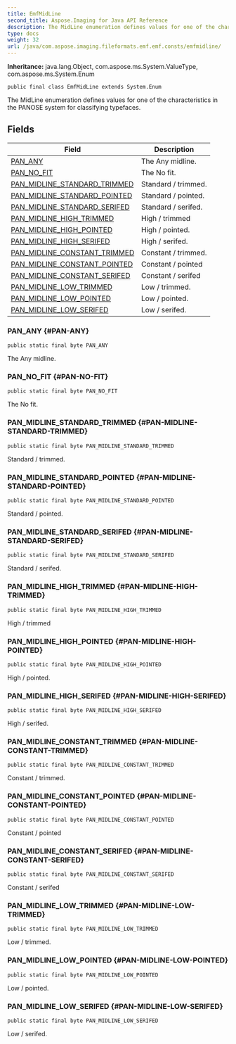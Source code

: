 ```yaml
---
title: EmfMidLine
second_title: Aspose.Imaging for Java API Reference
description: The MidLine enumeration defines values for one of the characteristics in the PANOSE system for classifying typefaces.
type: docs
weight: 32
url: /java/com.aspose.imaging.fileformats.emf.emf.consts/emfmidline/
---
```

**Inheritance:**
java.lang.Object, com.aspose.ms.System.ValueType, com.aspose.ms.System.Enum
```
public final class EmfMidLine extends System.Enum
```

The MidLine enumeration defines values for one of the characteristics in the PANOSE system for classifying typefaces.
## Fields

| Field | Description |
| --- | --- |
| [PAN_ANY](#PAN-ANY) | The Any midline. |
| [PAN_NO_FIT](#PAN-NO-FIT) | The No fit. |
| [PAN_MIDLINE_STANDARD_TRIMMED](#PAN-MIDLINE-STANDARD-TRIMMED) | Standard / trimmed. |
| [PAN_MIDLINE_STANDARD_POINTED](#PAN-MIDLINE-STANDARD-POINTED) | Standard / pointed. |
| [PAN_MIDLINE_STANDARD_SERIFED](#PAN-MIDLINE-STANDARD-SERIFED) | Standard / serifed. |
| [PAN_MIDLINE_HIGH_TRIMMED](#PAN-MIDLINE-HIGH-TRIMMED) | High / trimmed |
| [PAN_MIDLINE_HIGH_POINTED](#PAN-MIDLINE-HIGH-POINTED) | High / pointed. |
| [PAN_MIDLINE_HIGH_SERIFED](#PAN-MIDLINE-HIGH-SERIFED) | High / serifed. |
| [PAN_MIDLINE_CONSTANT_TRIMMED](#PAN-MIDLINE-CONSTANT-TRIMMED) | Constant / trimmed. |
| [PAN_MIDLINE_CONSTANT_POINTED](#PAN-MIDLINE-CONSTANT-POINTED) | Constant / pointed |
| [PAN_MIDLINE_CONSTANT_SERIFED](#PAN-MIDLINE-CONSTANT-SERIFED) | Constant / serifed |
| [PAN_MIDLINE_LOW_TRIMMED](#PAN-MIDLINE-LOW-TRIMMED) | Low / trimmed. |
| [PAN_MIDLINE_LOW_POINTED](#PAN-MIDLINE-LOW-POINTED) | Low / pointed. |
| [PAN_MIDLINE_LOW_SERIFED](#PAN-MIDLINE-LOW-SERIFED) | Low / serifed. |
### PAN_ANY {#PAN-ANY}
```
public static final byte PAN_ANY
```


The Any midline.

### PAN_NO_FIT {#PAN-NO-FIT}
```
public static final byte PAN_NO_FIT
```


The No fit.

### PAN_MIDLINE_STANDARD_TRIMMED {#PAN-MIDLINE-STANDARD-TRIMMED}
```
public static final byte PAN_MIDLINE_STANDARD_TRIMMED
```


Standard / trimmed.

### PAN_MIDLINE_STANDARD_POINTED {#PAN-MIDLINE-STANDARD-POINTED}
```
public static final byte PAN_MIDLINE_STANDARD_POINTED
```


Standard / pointed.

### PAN_MIDLINE_STANDARD_SERIFED {#PAN-MIDLINE-STANDARD-SERIFED}
```
public static final byte PAN_MIDLINE_STANDARD_SERIFED
```


Standard / serifed.

### PAN_MIDLINE_HIGH_TRIMMED {#PAN-MIDLINE-HIGH-TRIMMED}
```
public static final byte PAN_MIDLINE_HIGH_TRIMMED
```


High / trimmed

### PAN_MIDLINE_HIGH_POINTED {#PAN-MIDLINE-HIGH-POINTED}
```
public static final byte PAN_MIDLINE_HIGH_POINTED
```


High / pointed.

### PAN_MIDLINE_HIGH_SERIFED {#PAN-MIDLINE-HIGH-SERIFED}
```
public static final byte PAN_MIDLINE_HIGH_SERIFED
```


High / serifed.

### PAN_MIDLINE_CONSTANT_TRIMMED {#PAN-MIDLINE-CONSTANT-TRIMMED}
```
public static final byte PAN_MIDLINE_CONSTANT_TRIMMED
```


Constant / trimmed.

### PAN_MIDLINE_CONSTANT_POINTED {#PAN-MIDLINE-CONSTANT-POINTED}
```
public static final byte PAN_MIDLINE_CONSTANT_POINTED
```


Constant / pointed

### PAN_MIDLINE_CONSTANT_SERIFED {#PAN-MIDLINE-CONSTANT-SERIFED}
```
public static final byte PAN_MIDLINE_CONSTANT_SERIFED
```


Constant / serifed

### PAN_MIDLINE_LOW_TRIMMED {#PAN-MIDLINE-LOW-TRIMMED}
```
public static final byte PAN_MIDLINE_LOW_TRIMMED
```


Low / trimmed.

### PAN_MIDLINE_LOW_POINTED {#PAN-MIDLINE-LOW-POINTED}
```
public static final byte PAN_MIDLINE_LOW_POINTED
```


Low / pointed.

### PAN_MIDLINE_LOW_SERIFED {#PAN-MIDLINE-LOW-SERIFED}
```
public static final byte PAN_MIDLINE_LOW_SERIFED
```


Low / serifed.

